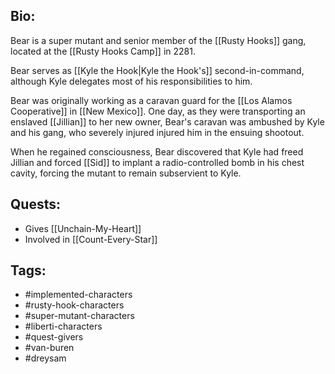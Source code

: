 ## Bio:

Bear is a super mutant and senior member of the [[Rusty Hooks]] gang, located at the [[Rusty Hooks Camp]] in 2281.

Bear serves as [[Kyle the Hook|Kyle the Hook's]] second-in-command, although Kyle delegates most of his responsibilities to him.

Bear was originally working as a caravan guard for the [[Los Alamos Cooperative]] in [[New Mexico]]. One day, as they were transporting an enslaved [[Jillian]] to her new owner, Bear's caravan was ambushed by Kyle and his gang, who severely injured injured him in the ensuing shootout.

When he regained consciousness, Bear discovered that Kyle had freed Jillian and forced [[Sid]] to implant a radio-controlled bomb in his chest cavity, forcing the mutant to remain subservient to Kyle.

## Quests:

- Gives [[Unchain-My-Heart]]
- Involved in [[Count-Every-Star]]

## Tags:

- #implemented-characters
- #rusty-hook-characters
- #super-mutant-characters
- #liberti-characters
- #quest-givers
- #van-buren
- #dreysam